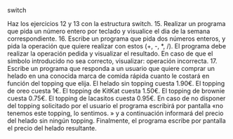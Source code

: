 switch

Haz los ejercicios 12 y 13 con la estructura switch.
15. Realizar un programa que pida un número entero por teclado y visualice el dia de la semana correspondiente.
16. Escribe un programa que pida dos números enteros, y pida la operación que quiere realizar con estos (+, -, *, /). El programa debe realizar la operación pedida y visualizar el resultado. En caso de que el símbolo introducido no sea correcto, visualizar: operación incorrecta.
17. Escribe un programa que responda a un usuario que quiere comprar un helado en una conocida marca de comida rápida cuanto le costará en función del topping que elija.
    El helado sin topping cuesta 1.90€.
    El topping de oreo cuesta 1€.
    El topping de KitKat cuesta 1.50€.
    El topping de brownie cuesta 0.75€.
    El topping de lacasitos cuesta 0.95€.
En caso de no disponer del topping solicitado por el usuario el programa escribirá por pantalla «no tenemos este topping, lo sentimos. » y a continuación informará del precio del helado sin ningún topping.
Finalmente, el programa escribe por pantalla el precio del helado resultante. 
